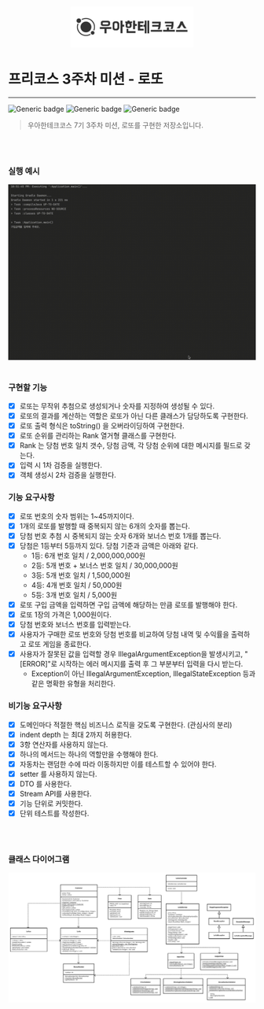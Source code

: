 <p align="center">
    <img src="images/woowahan.png" alt="우아한테크코스" width="250px">
</p>

# 프리코스 3주차 미션 - 로또

---

![Generic badge](https://img.shields.io/badge/precourse-week3-green.svg)
![Generic badge](https://img.shields.io/badge/version-1.0.1-brightgreen.svg)
![Generic badge](https://img.shields.io/badge/test-24_passed-blue.svg)


> 우아한테크코스 7기 3주차 미션, 로또를 구현한 저장소입니다.

<br>
<br>

### 실행 예시

<img src="images/example3.gif">

<br>
<br>

### 구현할 기능

- [x] 로또는 무작위 추첨으로 생성되거나 숫자를 지정하여 생성될 수 있다.
- [x] 로또의 결과를 계산하는 역할은 로또가 아닌 다른 클래스가 담당하도록 구현한다.
- [x] 로또 출력 형식은 toString() 을 오버라이딩하여 구현한다.
- [x] 로또 순위를 관리하는 Rank 열거형 클래스를 구현한다.
- [x] Rank 는 당첨 번호 일치 갯수, 당첨 금액, 각 당첨 순위에 대한 메시지를 필드로 갖는다.
- [x] 입력 시 1차 검증을 실행한다.
- [x] 객체 생성시 2차 검증을 실행한다.

### 기능 요구사항

- [x] 로또 번호의 숫자 범위는 1~45까지이다.
- [x] 1개의 로또를 발행할 때 중복되지 않는 6개의 숫자를 뽑는다.
- [x] 당첨 번호 추첨 시 중복되지 않는 숫자 6개와 보너스 번호 1개를 뽑는다.
- [x] 당첨은 1등부터 5등까지 있다. 당첨 기준과 금액은 아래와 같다.
  - 1등: 6개 번호 일치 / 2,000,000,000원
  - 2등: 5개 번호 + 보너스 번호 일치 / 30,000,000원
  - 3등: 5개 번호 일치 / 1,500,000원
  - 4등: 4개 번호 일치 / 50,000원
  - 5등: 3개 번호 일치 / 5,000원
- [x] 로또 구입 금액을 입력하면 구입 금액에 해당하는 만큼 로또를 발행해야 한다.
- [x] 로또 1장의 가격은 1,000원이다.
- [x] 당첨 번호와 보너스 번호를 입력받는다.
- [x] 사용자가 구매한 로또 번호와 당첨 번호를 비교하여 당첨 내역 및 수익률을 출력하고 로또 게임을 종료한다.
- [x] 사용자가 잘못된 값을 입력할 경우 IllegalArgumentException을 발생시키고, "[ERROR]"로 시작하는 에러 메시지를 출력 후 그 부분부터 입력을 다시 받는다. 
  - Exception이 아닌 IllegalArgumentException, IllegalStateException 등과 같은 명확한 유형을 처리한다.

### 비기능 요구사항

- [x] 도메인마다 적절한 핵심 비즈니스 로직을 갖도록 구현한다. (관심사의 분리)
- [x] indent depth 는 최대 2까지 허용한다.
- [x] 3항 연산자를 사용하지 않는다.
- [x] 하나의 메서드는 하나의 역할만을 수행해야 한다.
- [x] 자동차는 랜덤한 수에 따라 이동하지만 이를 테스트할 수 있어야 한다.
- [x] setter 를 사용하지 않는다.
- [x] DTO 를 사용한다.
- [x] Stream API를 사용한다.
- [x] 기능 단위로 커밋한다.
- [x] 단위 테스트를 작성한다.

<br>
<br>

### 클래스 다이어그램

<img src="images/classDiagram3.png"/>

<br>
<br>

<br>
<br>


